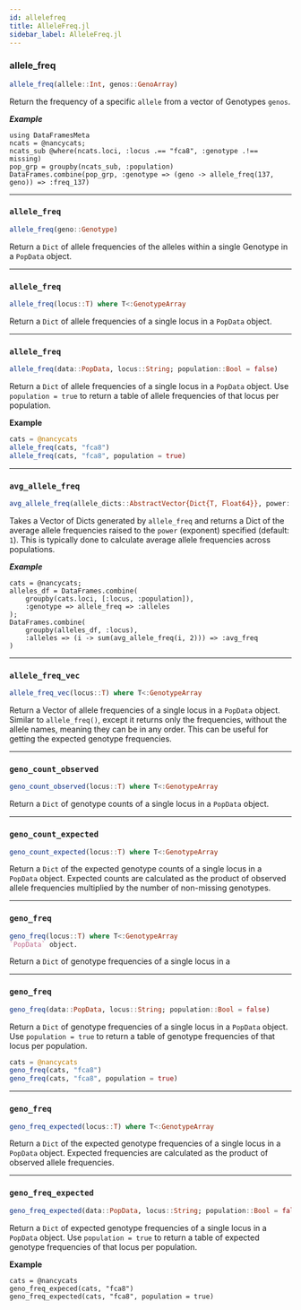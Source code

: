 ```yaml
---
id: allelefreq
title: AlleleFreq.jl
sidebar_label: AlleleFreq.jl
---
```


### allele_freq
```julia
allele_freq(allele::Int, genos::GenoArray)
```
Return the frequency of a specific `allele` from a vector of Genotypes `genos`.

***Example***

```
using DataFramesMeta
ncats = @nancycats;
ncats_sub @where(ncats.loci, :locus .== "fca8", :genotype .!== missing)
pop_grp = groupby(ncats_sub, :population)
DataFrames.combine(pop_grp, :genotype => (geno -> allele_freq(137, geno)) => :freq_137)
```

----

### `allele_freq`
```julia
allele_freq(geno::Genotype)
```
Return a `Dict` of allele frequencies of the alleles within a single Genotype in a `PopData`
object.

----

### `allele_freq`
```julia
allele_freq(locus::T) where T<:GenotypeArray
```
Return a `Dict` of allele frequencies of a single locus in a `PopData`
object.

----

### `allele_freq`
```julia
allele_freq(data::PopData, locus::String; population::Bool = false)
```
Return a `Dict` of allele frequencies of a single locus in a `PopData`
object. Use `population = true` to return a table of allele frequencies
of that locus per population.

**Example**
```julia
cats = @nancycats
allele_freq(cats, "fca8")
allele_freq(cats, "fca8", population = true)
```

----

### `avg_allele_freq`
```julia
avg_allele_freq(allele_dicts::AbstractVector{Dict{T, Float64}}, power::Int = 1) where T<:Signed  
```
Takes a Vector of Dicts generated by `allele_freq` and returns a Dict of the average
allele frequencies raised to the `power` (exponent) specified (default: `1`). 
This is typically done to calculate average allele frequencies across populations.

***Example***
```
cats = @nancycats;
alleles_df = DataFrames.combine(
    groupby(cats.loci, [:locus, :population]),
    :genotype => allele_freq => :alleles
);
DataFrames.combine(
    groupby(alleles_df, :locus),
    :alleles => (i -> sum(avg_allele_freq(i, 2))) => :avg_freq
)
```

----

### `allele_freq_vec`
```julia
allele_freq_vec(locus::T) where T<:GenotypeArray
```
Return a Vector of allele frequencies of a single locus in a `PopData` object. Similar to `allele_freq()`, except it returns only the frequencies, without the allele names, meaning they can be in any order. This can be useful for getting the expected genotype frequencies.

----

### `geno_count_observed`
```julia
geno_count_observed(locus::T) where T<:GenotypeArray
```
Return a `Dict` of genotype counts of a single locus in a
`PopData` object.

----

### `geno_count_expected`
```julia
geno_count_expected(locus::T) where T<:GenotypeArray
```
Return a `Dict` of the expected genotype counts of a single locus in a
`PopData` object. Expected counts are calculated as the product of observed allele frequencies multiplied by the number of non-missing genotypes.

----

### `geno_freq`
```julia
geno_freq(locus::T) where T<:GenotypeArray
`PopData` object.
```
Return a `Dict` of genotype frequencies of a single locus in a

----

### `geno_freq`
```julia
geno_freq(data::PopData, locus::String; population::Bool = false)
```
Return a `Dict` of genotype frequencies of a single locus in a `PopData`
object. Use `population = true` to return a table of genotype frequencies
of that locus per population.

```julia
cats = @nancycats
geno_freq(cats, "fca8")
geno_freq(cats, "fca8", population = true)
```

----

### `geno_freq`
```julia
geno_freq_expected(locus::T) where T<:GenotypeArray
```
Return a `Dict` of the expected genotype frequencies of a single locus in a `PopData` object. Expected frequencies are calculated as the product of
observed allele frequencies.

----

### `geno_freq_expected`
```julia
geno_freq_expected(data::PopData, locus::String; population::Bool = false)
```
Return a `Dict` of expected genotype frequencies of a single locus in a
`PopData` object. Use `population = true` to return a table of expected genotype frequencies of that locus per population.

**Example**
```
cats = @nancycats
geno_freq_expeced(cats, "fca8")
geno_freq_expected(cats, "fca8", population = true)
```